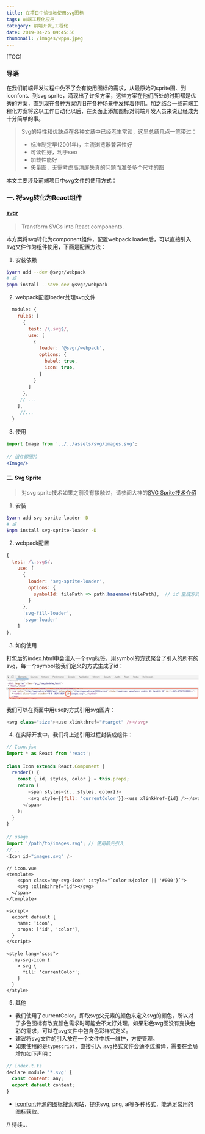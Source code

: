 ```yaml
---
title: 在项目中愉快地使用svg图标
tags: 前端工程化应用
category: 前端开发,工程化
date: 2019-04-26 09:45:56
thumbnail: /images/wpp4.jpeg
---
```



[TOC]

### 导语

在我们前端开发过程中免不了会有使用图标的需求，从最原始的sprite图、到iconfont、到svg sprite，涌现出了许多方案，这些方案在他们所处的时期都是优秀的方案，直到现在各种方案仍旧在各种场景中发挥着作用。加之结合一些前端工程化方案将这以工作自动化以后，在页面上添加图标对前端开发人员来说已经成为十分简单的事。

> Svg的特性和优缺点在各种文章中已经老生常谈，这里总结几点一笔带过：
>
> - 标准制定早(2001年)，主流浏览器兼容性好
> - 可读性好，利于seo
> - 加载性能好
> - 矢量图，无需考虑高清屏失真的问题而准备多个尺寸的图

本文主要涉及前端项目中svg文件的使用方式：

### 一. 将svg转化为React组件

####  [svgr](https://github.com/smooth-code/svgr#readme)
>  Transform SVGs into React components.

本方案将svg转化为component组件，配置webpack loader后，可以直接引入svg文件作为组件使用，下面是配置方法：

1. 安装依赖

```bash
$yarn add --dev @svgr/webpack
# 或
$npm install --save-dev @svgr/webpack
```
2. webpack配置loader处理svg文件

```javascript
  module: {
    rules: [
      {
        test: /\.svg$/,
        use: [
          {
            loader: '@svgr/webpack',
            options: {
              babel: true,
              icon: true,
            }
          }
        ]
      },
     // ...
    ],
     //...
  }
```

3. 使用

```jsx
import Image from '../../assets/svg/images.svg';

// 组件即图片
<Image/>
```

#### 二.  Svg Sprite

>  对svg sprite技术如果之前没有接触过，请参阅大神的[SVG Sprite技术介绍](https://www.zhangxinxu.com/wordpress/2014/07/introduce-svg-sprite-technology/)

1. 安装

```bash
$yarn add svg-sprite-loader -D
# 或
$npm install svg-sprite-loader -D
```

2. webpack配置

```javascript
{
  test: /\.svg$/,
    use: [
      {
        loader: 'svg-sprite-loader',
        options: {
          symbolId: filePath => path.basename(filePath),  // id 生成方式
        }
      },
      'svg-fill-loader',
      'svgo-loader'
    ]
},
```

3. 如何使用

打包后的index.html中会注入一个svg标签，用symbol的方式聚合了引入的所有的svg，每一个symbol按我们定义的方式生成了id：

![](../images/svg1.jpg)

我们可以在页面中用use的方式引用svg图片：

```javascript
<svg class="size"><use xlink:href="#target" /></svg>
```

4. 在实际开发中，我们将上述引用过程封装成组件：

```javascript
// Icon.jsx
import * as React from 'react';

class Icon extends React.Component {
  render() {
    const { id, styles, color } = this.props;
    return (
    	<span styles={{...styles, color}}>
      	<svg style={{fill: 'currentColor'}}><use xlinkHref={id} /></svg>
      </span>
    );
  }
}

// usage
import '/path/to/images.svg'; // 使用前先引入
//...
<Icon id="images.svg" />
```

```vue
// icon.vue
<template>
	<span class="my-svg-icon" :style="`color:${color || '#000'}`">
  	<svg :xlink:href="id"></svg>
  </span>
</template>

<script>
  export default {
    name: 'icon',
    props: ['id', 'color'],
  }
</script>

<style lang="scss">
  .my-svg-icon {
    > svg {
      fill: 'currentColor';
    }
  }
</style>
```

5. 其他

- 我们使用了currentColor，即取svg父元素的颜色来定义svg的颜色，所以对于多色图标有改变颜色需求时可能会不太好处理，如果彩色svg图没有变换色彩的需求，可以在svg文件中包含色彩样式定义。
- 建议将svg文件的引入放在一个文件中统一维护，方便管理。
- 如果使用的是`typescript`，直接引入`.svg`格式文件会通不过编译，需要在全局增加如下声明：

```javascript
// index.t.ts
declare module '*.svg' {
  const content: any;
  export default content;
}
```
- [iconfont](https://www.iconfont.cn)开源的图标搜索网站，提供svg, png, ai等多种格式，能满足常用的图标获取。

// 待续...
